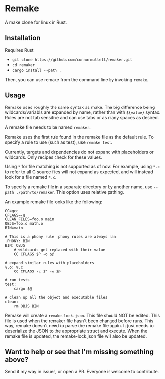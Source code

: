 
# Remake
A make clone for linux in Rust.

## Installation
Requires Rust

- `git clone https://github.com/connormullett/remaker.git`
- `cd remaker`
- `cargo install --path .`

Then, you can use remake from the command line by invoking `remake`.

## Usage
Remake uses roughly the same syntax as make. The big difference being wildcards/variabls are expanded by name, rather than with `${value}` syntax. Rules are not tab sensitive and can use tabs or as many spaces as desired.

A remake file needs to be named `remaker`.

Remake uses the first rule found in the remake file as the default rule. To specify a rule to use (such as test), use `remake test`.

Currently, targets and dependencies do not expand with placeholders or wildcards. Only recipes check for these values.

Using `*` for file matching is not supported as of now. For example, using `*.c` to refer to all C source files will not expand as expected, and will instead look for a file named `*.c`.

To specify a remake file in a separate directory or by another name, use `--path ./path/to/remaker`. This option uses relative pathing.

An example remake file looks like the following:

```
CC=gcc
CFLAGS=-g
CLEAN_FILES=foo.o main
OBJS=foo.o math.o
BIN=main

# This is a phony rule, phony rules are always ran
.PHONY: BIN
BIN: OBJS
    # wildcards get replaced with their value
    CC CFLAGS $^ -o $@

# expand similar rules with placeholders
%.o: %.c
    CC CFLAGS -c $^ -o $@

# run tests
test:
    cargo $@

# clean up all the object and executable files
clean:
    rm OBJS BIN

```

Remake will create a `remake-lock.json`. This file should NOT be edited. This file is used when the remaker file hasn't been changed before runs. This way, remake doesn't need to parse the remake file again. It just needs to deserialize the JSON to the appropriate struct and execute. When the remake file is updated, the remake-lock.json file will also be updated.

## Want to help or see that I'm missing something above?
Send it my way in issues, or open a PR. Everyone is welcome to contribute.
